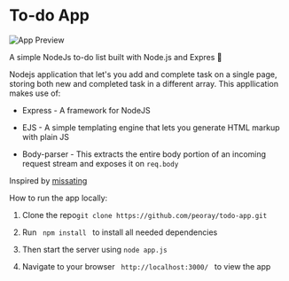 # To-do App

![App Preview](https://res.cloudinary.com/peoray/image/upload/v1532306125/node-todo_nr8o5b.gif)

A simple NodeJs to-do list built with Node.js and Expres :bookmark_tabs:

Nodejs application that let's you add and complete task on a single page, storing both new and completed task in a different array. This appllication makes use of:

* Express - A framework for NodeJS

* EJS - A simple templating engine that lets you generate HTML markup with plain JS

* Body-parser - This extracts the entire body portion of an incoming request stream and exposes it on `req.body` 

Inspired by [missating](https://github.com/missating/nodejs-todo)

How to run the app locally:

1. Clone the repo`git clone https://github.com/peoray/todo-app.git`

1. Run <code> npm install </code> to install all needed dependencies

1. Then start the server using `node app.js`

1. Navigate to your browser <code> http://localhost:3000/ </code> to view the app 
